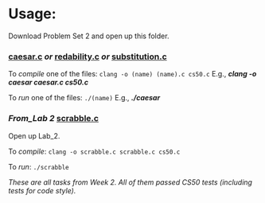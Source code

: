 # Usage:
Download Problem Set 2 and open up this folder.

### [caesar.c](caesar.c) _or_ [redability.c](readability.c)  _or_ [substitution.c](substitution.c) 

To *compile* one of the files: `clang -o (name) (name).c cs50.c` E.g., ***clang -o caesar caesar.c cs50.c***

To *run* one of the files: `./(name)` E.g., ***./caesar***

### _From\_Lab 2_ [scrabble.c](Lab_2/scrabble.c) 

Open up Lab_2.

To *compile*: `clang -o scrabble.c scrabble.c cs50.c`

To *run*: `./scrabble`

_These are all tasks from Week 2. All of them passed CS50 tests (including tests for code style)._
